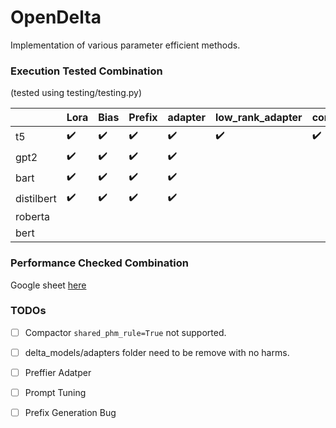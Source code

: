 # OpenDelta
Implementation of various parameter efficient methods.

### Execution Tested Combination

(tested using testing/testing.py)

|   | Lora  | Bias  |  Prefix | adapter | low_rank_adapter | compactor |
|---|---|---|---|---|---|---|
| t5 | :heavy_check_mark: | :heavy_check_mark: | :heavy_check_mark:  | :heavy_check_mark:  | :heavy_check_mark: | :heavy_check_mark:|
| gpt2 | :heavy_check_mark:  | :heavy_check_mark:  |  :heavy_check_mark: |  :heavy_check_mark: |
| bart |  :heavy_check_mark: |   :heavy_check_mark:|  :heavy_check_mark: | :heavy_check_mark:  |
| distilbert |  :heavy_check_mark: | :heavy_check_mark:  |  :heavy_check_mark: | :heavy_check_mark:  |
| roberta |   |   |   |  |
| bert |  |   |  |  |

### Performance Checked Combination

Google sheet [here](https://docs.google.com/spreadsheets/d/1BIVa8ocAPga-u7rBOXLYaTfaJSjI1dWfwohmLjmFDrY/edit?usp=sharing)


### TODOs

- [ ] Compactor `shared_phm_rule=True` not supported.
- [ ] delta_models/adapters folder need to be remove with no harms.
- [ ] Preffier Adatper
- [ ] Prompt Tuning
- [ ] Prefix Generation Bug


